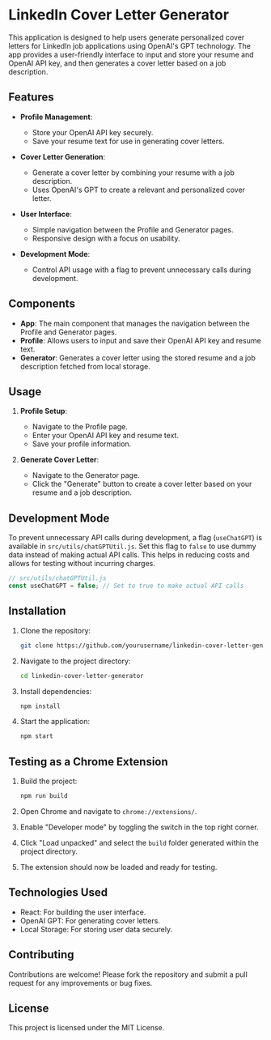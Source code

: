 # LinkedIn Cover Letter Generator

This application is designed to help users generate personalized cover letters for LinkedIn job applications using OpenAI's GPT technology. The app provides a user-friendly interface to input and store your resume and OpenAI API key, and then generates a cover letter based on a job description.

## Features

- **Profile Management**:
  - Store your OpenAI API key securely.
  - Save your resume text for use in generating cover letters.

- **Cover Letter Generation**:
  - Generate a cover letter by combining your resume with a job description.
  - Uses OpenAI's GPT to create a relevant and personalized cover letter.

- **User Interface**:
  - Simple navigation between the Profile and Generator pages.
  - Responsive design with a focus on usability.

- **Development Mode**:
  - Control API usage with a flag to prevent unnecessary calls during development.

## Components

- **App**: The main component that manages the navigation between the Profile and Generator pages.
- **Profile**: Allows users to input and save their OpenAI API key and resume text.
- **Generator**: Generates a cover letter using the stored resume and a job description fetched from local storage.

## Usage

1. **Profile Setup**:
   - Navigate to the Profile page.
   - Enter your OpenAI API key and resume text.
   - Save your profile information.

2. **Generate Cover Letter**:
   - Navigate to the Generator page.
   - Click the "Generate" button to create a cover letter based on your resume and a job description.

## Development Mode

To prevent unnecessary API calls during development, a flag (`useChatGPT`) is available in `src/utils/chatGPTUtil.js`. Set this flag to `false` to use dummy data instead of making actual API calls. This helps in reducing costs and allows for testing without incurring charges.

```javascript
// src/utils/chatGPTUtil.js
const useChatGPT = false; // Set to true to make actual API calls
```

## Installation

1. Clone the repository:

   ```bash
   git clone https://github.com/yourusername/linkedin-cover-letter-generator.git
   ```

2. Navigate to the project directory:

   ```bash
   cd linkedin-cover-letter-generator
   ```

3. Install dependencies:

   ```bash
   npm install
   ```

4. Start the application:

   ```bash
   npm start
   ```

## Testing as a Chrome Extension

1. Build the project:

   ```bash
   npm run build
   ```

2. Open Chrome and navigate to `chrome://extensions/`.

3. Enable "Developer mode" by toggling the switch in the top right corner.

4. Click "Load unpacked" and select the `build` folder generated within the project directory.

5. The extension should now be loaded and ready for testing.

## Technologies Used

- React: For building the user interface.
- OpenAI GPT: For generating cover letters.
- Local Storage: For storing user data securely.

## Contributing

Contributions are welcome! Please fork the repository and submit a pull request for any improvements or bug fixes.

## License

This project is licensed under the MIT License.
